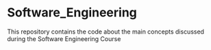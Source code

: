 # Software_Engineering

This repository contains the code about the main concepts discussed during the Software Engineering Course

